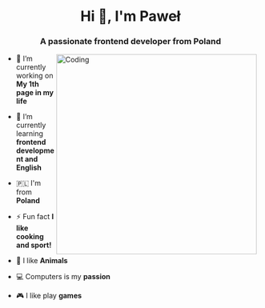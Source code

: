 <h1 align="center">Hi 👋, I'm Paweł</h1>
<h3 align="center">A passionate frontend developer from Poland</h3>

<img align="right" alt="Coding" width="400" src="https://cdn.dribbble.com/users/1162077/screenshots/3848914/programmer.gif"/>

- 🔭 I’m currently working on **My 1th page in my life**

- 🌱 I’m currently learning **frontend development and English**

- 🇵🇱 I'm from **Poland**

- ⚡ Fun fact **I like cooking and sport!**

- 🐾 I like **Animals**

- 💻 Computers is my **passion**

- 🎮 I like play **games**
